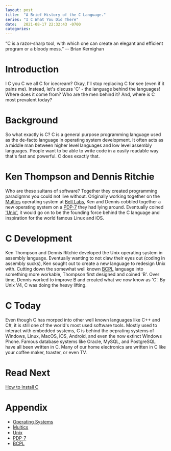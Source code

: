 ```yaml
---
layout: post
title:  "A Brief History of the C Language."
series: "I C What You Did There"
date:   2021-08-17 22:32:43 -0700
categories:
---
```


“C is a razor-sharp tool, with which one can create an elegant and efficient program or a bloody mess.” -- Brian Kernighan

# Introduction
I C you C we all C for icecream? Okay, I'll stop replacing C for see (even if it pains me). Instead, let's discuss 'C' - the language behind the languages! Where does it come from? Who are the men behind it? And, where is C most prevalent today?

# Background
So what exactly is C? C is a general purpose programming language used as the de-facto language in operating system development. It often acts as a middle man between higher level languages and low level assembly languages. People want to be able to write code in a easily readable way that's fast and powerful. C does exactly that.

# Ken Thompson and Dennis Ritchie
Who are these sultans of software? Together they created programming paradigmns you could not live without. Originally working together on the [Multics][Multics] operating system at [Bell Labs][Bell Labs], Ken and Dennis cobbled together a new operating system on a [PDP-7][PDP-7] they had lying around. Eventually coined ['Unix'][Unix], it would go on to be the founding force behind the C language and inspiration for the world famous Linux and iOS.

# C Development
Ken Thompson and Dennis Ritchie developed the Unix operating system in assembly language. Eventually wanting to not claw their eyes out (coding in assembly sucks), Ken sought out to create a new language to redesign Unix with. Cutting down the somewhat well known [BCPL][BCPL] language into something more workable, Thompson first designed and coined 'B'. Over time, Dennis worked to improve B and created what we now know as 'C'. By Unix V4, C was doing the heavy lifting.

# C Today
Even though C has morped into other well known languages like C++ and C#, it is still one of the world's most used software tools. Mostly used to interact with embedded systems, C is behind the oeprating systems of Windows, Linux, MacOS, iOS, Android, and even the now extinct Windows Phone. Famous database systems like Oracle, MySQL, and PostgreSQL have all been written in C. Many of our home electronics are written in C like your coffee maker, toaster, or even TV.

# Read Next
[How to Install C][How to Install C]

# Appendix
- [Operating Systems][Operating Systems]
- [Multics][Multics]
- [Unix][Unix]
- [PDP-7][PDP-7]
- [BCPL][BCPL]

[BCPL]: https://www.bell-labs.com/usr/dmr/www/bcpl.html
[Bell Labs]: https://en.wikipedia.org/wiki/Bell_Labs
[How to Install C]: https://allthings-code.github.io/2021/08/21/how-to-install-c.html
[Multics]: https://en.wikipedia.org/wiki/Multics
[Operating Systems]: http://cs241.cs.illinois.edu/coursebook/index.html
[PDP-7]: https://gunkies.org/wiki/PDP-7
[Unix]: https://www.howtogeek.com/182649/htg-explains-what-is-unix/
